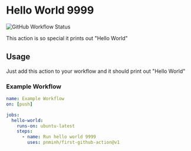 # Hello World 9999

![GitHub Workflow Status](https://img.shields.io/github/actions/workflow/status/pnminh/first-github-action/test-action.yaml?branch=main&label=CI&logo=github&style=flat-square)

This action is so special it prints out "Hello World"

## Usage

Just add this action to your workflow and it should print out "Hello World"

### Example Workflow

```yaml
name: Example Workflow
on: [push]

jobs:
  hello-world:
    runs-on: ubuntu-latest
    steps:
      - name: Run hello world 9999
        uses: pnminh/first-github-action@v1
